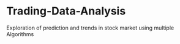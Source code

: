 # Trading-Data-Analysis
 Exploration of prediction and trends in stock market using multiple Algorithms
